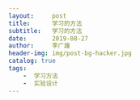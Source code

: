```yaml
---
layout:     post
title:      学习的方法
subtitle:   学习的方法
date:       2019-08-27
author:     李广雄
header-img: img/post-bg-hacker.jpg
catalog: true
tags:
    -  学习方法
    -  实验设计
---
```

